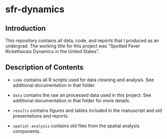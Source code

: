 # sfr-dynamics

## Introduction

This repository contains all data, code, and reports that I produced as an undergrad. The working title for this project was "Spotted Fever Rickettsiosis Dynamics in the United States".

## Description of Contents

-   `code` contains all R scripts used for data cleaning and analysis. See additional documentation in that folder.

-   `data` contains the raw an processed data used in this project. See additional documentation in that folder for more details.

-   `results` contains figures and tables included in the manuscript and old presentations and reports.

-   `spatial-analysis` contains old files from the spatial analysis components.
